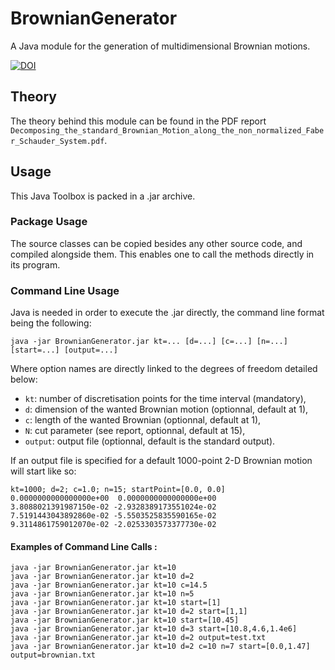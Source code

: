 # BrownianGenerator
A Java module for the generation of multidimensional Brownian motions.

[![DOI](https://zenodo.org/badge/DOI/10.5281/zenodo.1420231.svg)](https://doi.org/10.5281/zenodo.1420231)

## Theory
The theory behind this module can be found in the PDF report `Decomposing_the_standard_Brownian_Motion_along_the_non_normalized_Faber_Schauder_System.pdf`.

##  Usage
This Java Toolbox is packed in a .jar archive.

### Package Usage
The source classes can be copied besides any other source code, and compiled alongside them. This enables one to call the methods directly in its program.

### Command Line Usage
Java is needed in order to execute the .jar directly, the command line format being the following:
```
java -jar BrownianGenerator.jar kt=... [d=...] [c=...] [n=...] [start=...] [output=...]
```
Where option names are directly linked to the degrees of freedom detailed below:
- `kt`: number of discretisation points for the time interval (mandatory),
- `d`: dimension of the wanted Brownian motion (optionnal, default at 1),
- `c`: length of the wanted Brownian (optionnal, default at 1),
- `N`: cut parameter (see report, optionnal, default at 15),
- `output`: output file (optionnal, default is the standard output).

If an output file is specified for a default 1000-point 2-D Brownian motion will start like so:
```
kt=1000; d=2; c=1.0; n=15; startPoint=[0.0, 0.0]
0.0000000000000000e+00  0.0000000000000000e+00
3.8088021391987150e-02 -2.9328389173551024e-02
7.5191443043892860e-02 -5.5503525835590165e-02
9.3114861759012070e-02 -2.0253303573377730e-02
```

#### Examples of Command Line Calls :
```
java -jar BrownianGenerator.jar kt=10
java -jar BrownianGenerator.jar kt=10 d=2
java -jar BrownianGenerator.jar kt=10 c=14.5
java -jar BrownianGenerator.jar kt=10 n=5
java -jar BrownianGenerator.jar kt=10 start=[1]
java -jar BrownianGenerator.jar kt=10 d=2 start=[1,1]
java -jar BrownianGenerator.jar kt=10 start=[10.45]
java -jar BrownianGenerator.jar kt=10 d=3 start=[10.8,4.6,1.4e6]
java -jar BrownianGenerator.jar kt=10 d=2 output=test.txt
java -jar BrownianGenerator.jar kt=10 d=2 c=10 n=7 start=[0.0,1.47] output=brownian.txt
```
